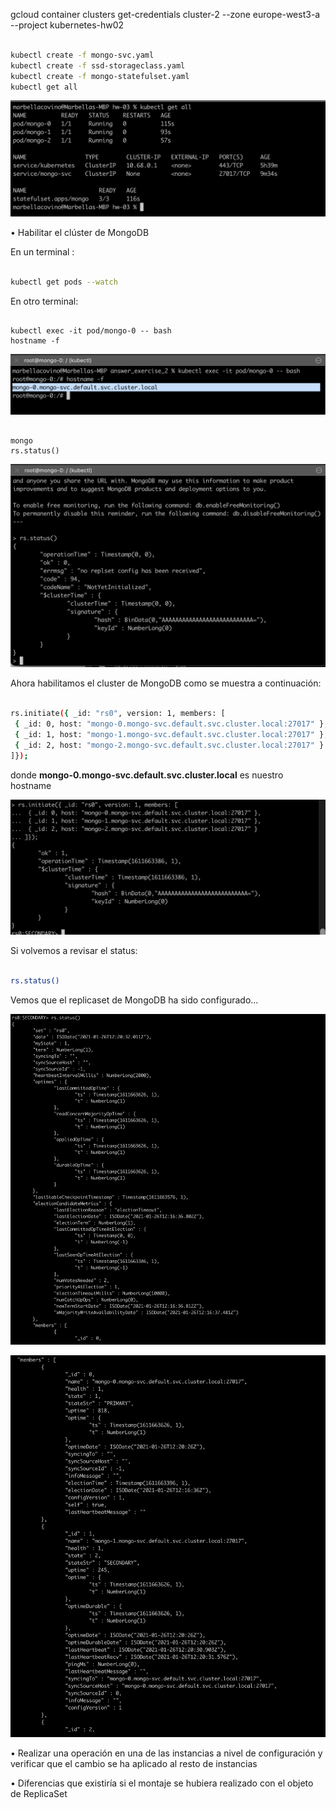 gcloud container clusters get-credentials cluster-2 --zone europe-west3-a --project kubernetes-hw02

```sh

kubectl create -f mongo-svc.yaml
kubectl create -f ssd-storageclass.yaml
kubectl create -f mongo-statefulset.yaml
kubectl get all

```
![Alt text](https://github.com/marbellacovino/kube-exercises/blob/main/hw-03/images/answer2/stateful1.0.png  "stateful1.0")

• Habilitar el clúster de MongoDB

En un terminal :

```sh

kubectl get pods --watch

```

En otro terminal:

```kubectl

kubectl exec -it pod/mongo-0 -- bash
hostname -f

```

![Alt text](https://github.com/marbellacovino/kube-exercises/blob/main/hw-03/images/answer2/stateful1.1.png  "stateful1.1")

```mongo

mongo
rs.status()

```

![Alt text](https://github.com/marbellacovino/kube-exercises/blob/main/hw-03/images/answer2/stateful1.2.png  "stateful1.2")


Ahora habilitamos el cluster de MongoDB como se muestra a continuación: 

```sh

rs.initiate({ _id: "rs0", version: 1, members: [ 
 { _id: 0, host: "mongo-0.mongo-svc.default.svc.cluster.local:27017" }, 
 { _id: 1, host: "mongo-1.mongo-svc.default.svc.cluster.local:27017" }, 
 { _id: 2, host: "mongo-2.mongo-svc.default.svc.cluster.local:27017" } 
]});

```

donde **mongo-0.mongo-svc.default.svc.cluster.local** es nuestro hostname

![Alt text](https://github.com/marbellacovino/kube-exercises/blob/main/hw-03/images/answer2/stateful1.3.png  "stateful1.3")

Si volvemos a revisar el status:

```sh

rs.status()

``` 

Vemos que el replicaset de MongoDB ha sido configurado...

![Alt text](https://github.com/marbellacovino/kube-exercises/blob/main/hw-03/images/answer2/stateful1.4.png  "stateful1.4")

![Alt text](https://github.com/marbellacovino/kube-exercises/blob/main/hw-03/images/answer2/stateful1.5.png  "stateful1.5")

• Realizar una operación en una de las instancias a nivel de configuración y
verificar que el cambio se ha aplicado al resto de instancias


• Diferencias que existiría si el montaje se hubiera realizado con el objeto de
ReplicaSet
